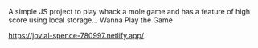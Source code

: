 A simple JS project to play whack a mole game and has a feature of high score using local storage...
Wanna Play the Game 



https://jovial-spence-780997.netlify.app/
